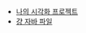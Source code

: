 - [나의 시각화 프로젝트](https://jiyeon981225.github.io/1017-tacademy/)
- [걍 자바 파일](https://github.com/Jiyeon981225/1017-tacademy/blob/master/chapter5.html)